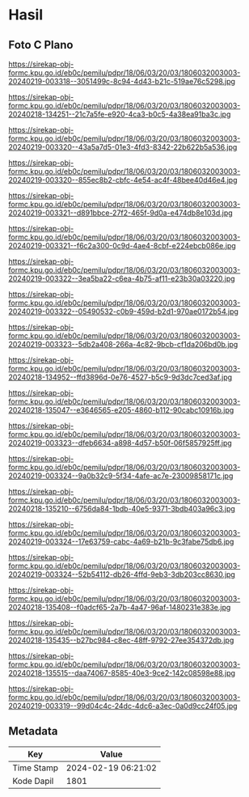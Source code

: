 # Hasil

## Foto C Plano

https://sirekap-obj-formc.kpu.go.id/eb0c/pemilu/pdpr/18/06/03/20/03/1806032003003-20240219-003318--3051499c-8c94-4d43-b21c-519ae76c5298.jpg

https://sirekap-obj-formc.kpu.go.id/eb0c/pemilu/pdpr/18/06/03/20/03/1806032003003-20240218-134251--21c7a5fe-e920-4ca3-b0c5-4a38ea91ba3c.jpg

https://sirekap-obj-formc.kpu.go.id/eb0c/pemilu/pdpr/18/06/03/20/03/1806032003003-20240219-003320--43a5a7d5-01e3-4fd3-8342-22b622b5a536.jpg

https://sirekap-obj-formc.kpu.go.id/eb0c/pemilu/pdpr/18/06/03/20/03/1806032003003-20240219-003320--855ec8b2-cbfc-4e54-ac4f-48bee40d46e4.jpg

https://sirekap-obj-formc.kpu.go.id/eb0c/pemilu/pdpr/18/06/03/20/03/1806032003003-20240219-003321--d891bbce-27f2-465f-9d0a-e474db8e103d.jpg

https://sirekap-obj-formc.kpu.go.id/eb0c/pemilu/pdpr/18/06/03/20/03/1806032003003-20240219-003321--f6c2a300-0c9d-4ae4-8cbf-e224ebcb086e.jpg

https://sirekap-obj-formc.kpu.go.id/eb0c/pemilu/pdpr/18/06/03/20/03/1806032003003-20240219-003322--3ea5ba22-c6ea-4b75-af11-e23b30a03220.jpg

https://sirekap-obj-formc.kpu.go.id/eb0c/pemilu/pdpr/18/06/03/20/03/1806032003003-20240219-003322--05490532-c0b9-459d-b2d1-970ae0172b54.jpg

https://sirekap-obj-formc.kpu.go.id/eb0c/pemilu/pdpr/18/06/03/20/03/1806032003003-20240219-003323--5db2a408-266a-4c82-9bcb-cf1da206bd0b.jpg

https://sirekap-obj-formc.kpu.go.id/eb0c/pemilu/pdpr/18/06/03/20/03/1806032003003-20240218-134952--ffd3896d-0e76-4527-b5c9-9d3dc7ced3af.jpg

https://sirekap-obj-formc.kpu.go.id/eb0c/pemilu/pdpr/18/06/03/20/03/1806032003003-20240218-135047--e3646565-e205-4860-b112-90cabc10916b.jpg

https://sirekap-obj-formc.kpu.go.id/eb0c/pemilu/pdpr/18/06/03/20/03/1806032003003-20240219-003323--dfeb6634-a898-4d57-b50f-06f5857925ff.jpg

https://sirekap-obj-formc.kpu.go.id/eb0c/pemilu/pdpr/18/06/03/20/03/1806032003003-20240219-003324--9a0b32c9-5f34-4afe-ac7e-23009858171c.jpg

https://sirekap-obj-formc.kpu.go.id/eb0c/pemilu/pdpr/18/06/03/20/03/1806032003003-20240218-135210--6756da84-1bdb-40e5-9371-3bdb403a96c3.jpg

https://sirekap-obj-formc.kpu.go.id/eb0c/pemilu/pdpr/18/06/03/20/03/1806032003003-20240219-003324--17e63759-cabc-4a69-b21b-9c3fabe75db6.jpg

https://sirekap-obj-formc.kpu.go.id/eb0c/pemilu/pdpr/18/06/03/20/03/1806032003003-20240219-003324--52b54112-db26-4ffd-9eb3-3db203cc8630.jpg

https://sirekap-obj-formc.kpu.go.id/eb0c/pemilu/pdpr/18/06/03/20/03/1806032003003-20240218-135408--f0adcf65-2a7b-4a47-96af-1480231e383e.jpg

https://sirekap-obj-formc.kpu.go.id/eb0c/pemilu/pdpr/18/06/03/20/03/1806032003003-20240218-135435--b27bc984-c8ec-48ff-9792-27ee354372db.jpg

https://sirekap-obj-formc.kpu.go.id/eb0c/pemilu/pdpr/18/06/03/20/03/1806032003003-20240218-135515--daa74067-8585-40e3-9ce2-142c08598e88.jpg

https://sirekap-obj-formc.kpu.go.id/eb0c/pemilu/pdpr/18/06/03/20/03/1806032003003-20240219-003319--99d04c4c-24dc-4dc6-a3ec-0a0d9cc24f05.jpg


## Metadata

| Key        | Value               |
| ---------- | ------------------- |
| Time Stamp | 2024-02-19 06:21:02 |
| Kode Dapil | 1801                |



